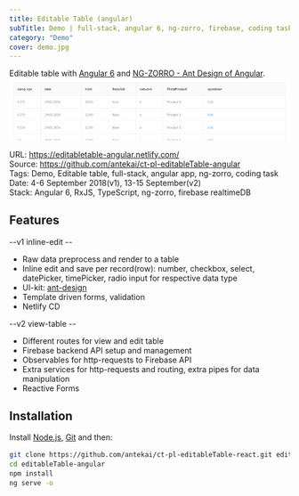 ```yaml
---
title: Editable Table (angular)
subTitle: Demo | full-stack, angular 6, ng-zorro, firebase, coding task
category: "Demo"
cover: demo.jpg
---
```


Editable table with [Angular 6](https://angular.io/) and [NG-ZORRO - Ant Design of Angular](https://ng.ant.design/docs/introduce/en).  
![](b.gif)

URL: https://editabletable-angular.netlify.com/  
Source: https://github.com/antekai/ct-pl-editableTable-angular  
Tags: Demo, Editable table, full-stack, angular app, ng-zorro, coding task  
Date: 4-6 September 2018(v1), 13-15 September(v2)  
Stack: Angular 6, RxJS, TypeScript, ng-zorro, firebase realtimeDB

## Features

--v1 inline-edit --

* Raw data preprocess and render to a table
* Inline edit and save per record(row): number, checkbox, select, datePicker, timePicker, radio input for respective data type
* UI-kit: [ant-design](https://ant.design/)
* Template driven forms, validation
* Netlify CD

--v2 view-table --

* Different routes for view and edit table
* Firebase backend API setup and management
* Observables for http-requests to Firebase API
* Extra services for http-requests and routing, extra pipes for data manipulation
* Reactive Forms

## Installation

Install [Node.js](https://nodejs.org/en/), [Git](https://git-scm.com/) and then:

```sh
git clone https://github.com/antekai/ct-pl-editableTable-react.git editableTable-angular
cd editableTable-angular
npm install
ng serve -o
```
